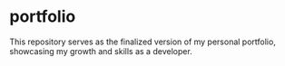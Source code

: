 # portfolio
This repository serves as the finalized version of my personal portfolio, showcasing my growth and skills as a developer.
